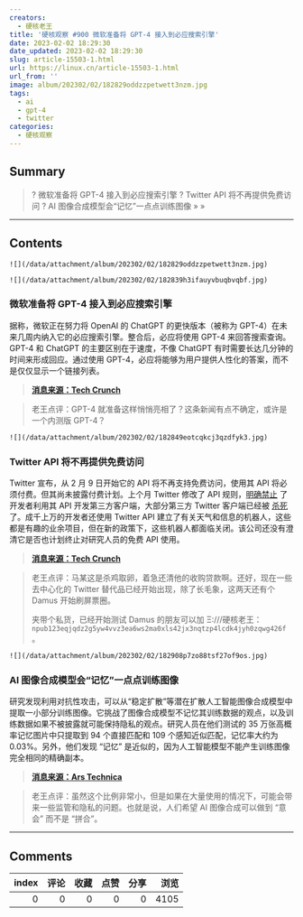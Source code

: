 ```yaml
---
creators:
  - 硬核老王
title: '硬核观察 #900 微软准备将 GPT-4 接入到必应搜索引擎'
date: 2023-02-02 18:29:30
date_updated: 2023-02-02 18:29:30
slug: article-15503-1.html
url: https://linux.cn/article-15503-1.html
url_from: ''
image: album/202302/02/182829oddzzpetwett3nzm.jpg
tags:
  - ai
  - gpt-4
  - twitter
categories:
  - 硬核观察
---
```


## Summary

> ? 微软准备将 GPT-4 接入到必应搜索引擎
> ? Twitter API 将不再提供免费访问
> ? AI 图像合成模型会“记忆”一点点训练图像
> » 
> »

***

<!-- more -->

## Contents

`![](/data/attachment/album/202302/02/182829oddzzpetwett3nzm.jpg)`

`![](/data/attachment/album/202302/02/182839h3ifauyvbuqbvqbf.jpg)`

### 微软准备将 GPT-4 接入到必应搜索引擎

据称，微软正在努力将 OpenAI 的 ChatGPT 的更快版本（被称为 GPT-4）在未来几周内纳入它的必应搜索引擎。整合后，必应将使用 GPT-4 来回答搜索查询。GPT-4 和 ChatGPT 的主要区别在于速度，不像 ChatGPT 有时需要长达几分钟的时间来形成回应。通过使用 GPT-4，必应将能够为用户提供人性化的答案，而不是仅仅显示一个链接列表。

> 
> **[消息来源：Tech Crunch](https://techcrunch.com/2023/02/01/report-microsoft-plans-to-update-bing-with-a-faster-version-of-chatgpt-in-the-coming-weeks/)**
> 
> 
> 

> 
> 老王点评：GPT-4 就准备这样悄悄亮相了？这条新闻有点不确定，或许是一个内测版 GPT-4？
> 
> 
> 

`![](/data/attachment/album/202302/02/182849eotcqkcj3qzdfyk3.jpg)`

### Twitter API 将不再提供免费访问

Twitter 宣布，从 2 月 9 日开始它的 API 将不再支持免费访问，使用其 API 将必须付费。但其尚未披露付费计划。上个月 Twitter 修改了 API 规则，[明确禁止](https://linux.cn/article-15474-1.html) 了开发者利用其 API 开发第三方客户端，大部分第三方 Twitter 客户端已经被 [杀死](https://linux.cn/article-15447-1.html) 了。成千上万的开发者还使用 Twitter API 建立了有关天气和信息的机器人，这些都是有趣的业余项目，但在新的政策下，这些机器人都面临关闭。该公司还没有澄清它是否也计划终止对研究人员的免费 API 使用。

> 
> **[消息来源：Tech Crunch](https://techcrunch.com/2023/02/01/twitter-to-end-free-access-to-its-api/)**
> 
> 
> 

> 
> 老王点评：马某这是杀鸡取卵，着急还清他的收购贷款啊。还好，现在一些去中心化的 Twitter 替代品已经开始出现，除了长毛象，这两天还有个 Damus 开始刷屏票圈。
> 
> 
> 夹带个私货，已经开始测试 Damus 的朋友可以加 Ξ:///硬核老王： `npub123eqjqdz2g5yw4vvz3ea6ws2ma0xls42jx3nqtzp4lcdk4jyh0zqwg426f`。
> 
> 
> 

`![](/data/attachment/album/202302/02/182908p7zo88tsf27of9os.jpg)`

### AI 图像合成模型会“记忆”一点点训练图像

研究发现利用对抗性攻击，可以从“稳定扩散”等潜在扩散人工智能图像合成模型中提取一小部分训练图像。它挑战了图像合成模型不记忆其训练数据的观点，以及训练数据如果不被披露就可能保持隐私的观点。研究人员在他们测试的 35 万张高概率记忆图片中只提取到 94 个直接匹配和 109 个感知近似匹配，记忆率大约为 0.03%。另外，他们发现 “记忆” 是近似的，因为人工智能模型不能产生训练图像完全相同的精确副本。

> 
> **[消息来源：Ars Technica](https://arstechnica.com/information-technology/2023/02/researchers-extract-training-images-from-stable-diffusion-but-its-difficult/)**
> 
> 
> 

> 
> 老王点评：虽然这个比例非常小，但是如果在大量使用的情况下，可能会带来一些监管和隐私的问题。也就是说，人们希望 AI 图像合成可以做到 “意会” 而不是 “拼合”。
> 
> 
>

***

## Comments


|   index |   评论 |   收藏 |   点赞 |   分享 |   浏览 |
|--------:|-------:|-------:|-------:|-------:|-------:|
|       0 |      0 |      0 |      0 |      0 |   4105 |
